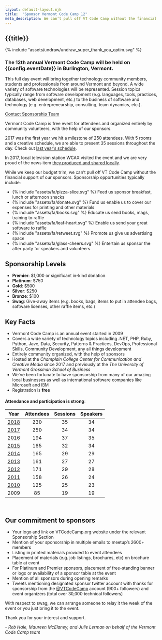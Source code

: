 ```yaml
---
layout: default-layout.njk
title:  "Sponsor Vermont Code Camp 12"
meta_description: We can’t pull off VT Code Camp without the financial support of our sponsors.
---
```


<section class="main" >
<div class="section-content">

# {{title}}

<div class="landing-image" aria-label="Woman expressing big thanks" >
    {% include "assets/undraw/undraw_super_thank_you_optim.svg" %}
</div>


### The 12th annual Vermont Code Camp will be held on <span class="no-wrap">{{config.eventDate}}</span> in Burlington, Vermont.  

This full day event will bring together technology community members, students and professionals from around Vermont and beyond. A wide variety of software technologies will be represented. Session topics typically range from software development (e.g. languages, tools, practices, databases, web development, etc.) to the business of software and technology (e.g. entrepreneurship, consulting, team dynamics, etc.).

<a href="mailto:sponsor@vtcodecamp.org" class="code cta">
    Contact Sponsorship Team
</a>

Vermont Code Camp is free event for attendees and organized entirely by community volunteers, with the help of our sponsors. 

2017 was the first year we hit a milestone of 250 attendees. With 5 rooms and a creative schedule, we are able to present 35 sessions throughout the day. Check out [last year’s schedule](https://2018.vtcodecamp.org/schedule).

In 2017, local television station WCAX visited the event and we are very proud of the news item [they produced and shared locally](http://www.wcax.com/content/news/A-tech-lovers-paradise-445146003.html).

While we keep our budget trim, we can’t pull off VT Code Camp without the financial support of our sponsors. Sponsorship opportunities typically include:

<ul class="list-icons">
  <li>
    {% include "assets/fa/pizza-slice.svg" %}
    <span class="title">Feed us</span>
    <span class="description">sponsor breakfast, lunch or afternoon snacks</span>
  </li>
  <li>
    {% include "assets/fa/donate.svg" %}
    <span class="title">Fund us</span>
    <span class="description">enable us to cover our expenses for printing and other materials</span>
  </li>
  <li>
    {% include "assets/fa/books.svg" %}
    <span class="title">Educate us</span>
    <span class="description">send books, mags, training to raffle</span>
  </li>
  <li>
     {% include "assets/fa/leaf-heart.svg" %}
    <span class="title">Enable us</span>
    <span class="description">send your great software to raffle</span>
  </li>
  <li>
    {% include "assets/fa/retweet.svg" %}
    <span class="title">Promote us</span>
    <span class="description">give us advertising space</span>
  </li>
  <li>
    {% include "assets/fa/glass-cheers.svg" %}
    <span class="title">Entertain us</span>
    <span class="description">sponsor the after party for speakers and volunteers</span>
  </li>
</ul>

## Sponsorship Levels

* **Premier**: $1,000 or significant in-kind donation
* **Platinum**: $750
* **Gold**: $500
* **Silver**: $250
* **Bronze**: $100
* **Swag**: Give-away items (e.g. books, bags, items to put in attendee bags, software licenses, other raffle items, etc.)  


## Key Facts


* Vermont Code Camp is an annual event started in 2009
* Covers a wide variety of technology topics including .NET, PHP, Ruby, Python, Jave, Data, Security, Patterns & Practices, DevOps, Professional Skills, Community Development, any all things development
* Entirely community organized, with the help of sponsors
* Hosted at the *Champlain College Center for Communication and Creative Media* since 2017 and previously at the *The University of Vermont Grossman School of Business*
* We've been fortunate to have sponsorship from many of our amazing local businesses as well as international software companies like Microsoft and IBM
* Registration is **free**

####  Attendance and participation is strong:


| Year                                         | Attendees | Sessions | Speakers |
|----------------------------------------------|:---------:|:--------:|:--------:|
| [2018](https://2018.vtcodecamp.org)          | 230       | 35       | 34       |
| [2017](https://2017.vtcodecamp.org)          | 250       | 34       | 34       |
| [2016](https://2016.vtcodecamp.org)          | 194       | 37       | 35       |
| [2015](https://2015.vtcodecamp.org)          | 165       | 32       | 34       |
| [2014](https://2014.vtcodecamp.org)          | 165       | 29       | 29       |
| [2013](https://2013.vtcodecamp.org)          | 161       | 27       | 27       |
| [2012](https://2012.vtcodecamp.org)          | 171       | 29       | 28       |
| [2011](https://2011.vtcodecamp.org/schedule) | 158       | 26       | 24       |
| [2010](https://2010.vtcodecamp.org/schedule) | 125       | 25       | 23       |
| 2009                                         | 85        | 19       | 19       |


<br>

## Our commitment to sponsors

* Your logo and link on VTCodeCamp.org website under the relevant Sponsorship Section
* Mention of your sponsorship in multiple emails to meetup’s 2600+ members
* Listing in printed materials provided to event attendees
* Placement of materials (e.g. job listings, brochures, etc) on brochure table at event  
* For Platinum and Premier sponsors, placement of free-standing banner or logo or availability of a sponsor table at the event
* Mention of all sponsors during opening remarks
* Tweets mentioning designated sponsor twitter account with thanks for sponsorship from the [@VTCodeCamp](https://twitter.com/vtcodecamp) account (900+ followers) and event organizers (total over 30,000 technical followers)  

With respect to swag, we can arrange someone to relay it the week of the event or you just bring it to the event.

Thank you for your interest and support.

\- *Rob Hale, Maureen McElaney, and Julie Lerman on behalf of the Vermont Code Camp team*

</div>
</section>
